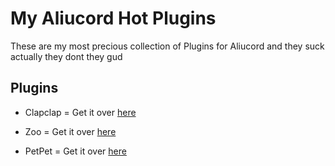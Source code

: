 # My Aliucord Hot Plugins

These are my most precious collection of Plugins for Aliucord 
and they suck actually they dont they gud

## Plugins

- Clapclap = Get it over [here](https://github.com/Wolfkid200444/hot-plugins/tree/builds)

- Zoo = Get it over [here](https://github.com/Wolfkid200444/hot-plugins/tree/builds)

- PetPet = Get it over [here](https://github.com/Wolfkid200444/hot-plugins/tree/builds)